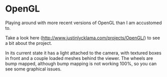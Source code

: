 OpenGL
======

Playing around with more recent versions of OpenGL than I am accustomed to.

Take a look here (http://www.justinlycklama.com/projects/OpenGL/) to see a bit about the project.

In its current state it has a light attached to the camera, with textured boxes in front and a couple loaded meshes behind the viewer. The wheels are bump mapped, although bump mapping is not working 100%, so you can see some graphical issues.
